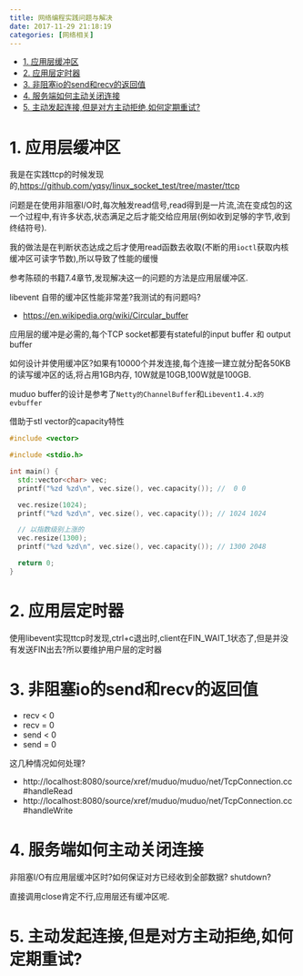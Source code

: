```yaml
---
title: 网络编程实践问题与解决
date: 2017-11-29 21:18:19
categories: [网络相关]
---
```


<!-- TOC -->

- [1. 应用层缓冲区](#1-应用层缓冲区)
- [2. 应用层定时器](#2-应用层定时器)
- [3. 非阻塞io的send和recv的返回值](#3-非阻塞io的send和recv的返回值)
- [4. 服务端如何主动关闭连接](#4-服务端如何主动关闭连接)
- [5. 主动发起连接,但是对方主动拒绝,如何定期重试?](#5-主动发起连接但是对方主动拒绝如何定期重试)

<!-- /TOC -->

<a id="markdown-1-应用层缓冲区" name="1-应用层缓冲区"></a>
# 1. 应用层缓冲区

我是在实践ttcp的时候发现的,https://github.com/yqsy/linux_socket_test/tree/master/ttcp

问题是在使用非阻塞I/O时,每次触发read信号,read得到是一片流,流在变成包的这一个过程中,有许多状态,状态满足之后才能交给应用层(例如收到足够的字节,收到终结符号).

我的做法是在判断状态达成之后才使用read函数去收取(不断的用`ioctl`获取内核缓冲区可读字节数),所以导致了性能的缓慢

参考陈硕的书籍7.4章节,发现解决这一的问题的方法是应用层缓冲区.

libevent 自带的缓冲区性能非常差?我测试的有问题吗?

* https://en.wikipedia.org/wiki/Circular_buffer


应用层的缓冲是必需的,每个TCP socket都要有stateful的input buffer 和 output buffer

如何设计并使用缓冲区?如果有10000个并发连接,每个连接一建立就分配各50KB的读写缓冲区的话,将占用1GB内存, 10W就是10GB,100W就是100GB.

muduo buffer的设计是参考了`Netty的ChannelBuffer`和`Libevent1.4.x的evbuffer`

借助于stl vector的capacity特性

```c++
#include <vector>

#include <stdio.h>

int main() {
  std::vector<char> vec;
  printf("%zd %zd\n", vec.size(), vec.capacity()); //  0 0

  vec.resize(1024);
  printf("%zd %zd\n", vec.size(), vec.capacity()); // 1024 1024

  // 以指数级别上涨的
  vec.resize(1300);
  printf("%zd %zd\n", vec.size(), vec.capacity()); // 1300 2048

  return 0;
}
```

<a id="markdown-2-应用层定时器" name="2-应用层定时器"></a>
# 2. 应用层定时器

使用libevent实现ttcp时发现,ctrl+c退出时,client在FIN_WAIT_1状态了,但是并没有发送FIN出去?所以要维护用户层的定时器

<a id="markdown-3-非阻塞io的send和recv的返回值" name="3-非阻塞io的send和recv的返回值"></a>
# 3. 非阻塞io的send和recv的返回值

* recv < 0
* recv = 0
* send < 0
* send = 0

这几种情况如何处理?

* http://localhost:8080/source/xref/muduo/muduo/net/TcpConnection.cc#handleRead
* http://localhost:8080/source/xref/muduo/muduo/net/TcpConnection.cc#handleWrite

<a id="markdown-4-服务端如何主动关闭连接" name="4-服务端如何主动关闭连接"></a>
# 4. 服务端如何主动关闭连接

非阻塞I/O有应用层缓冲区时?如何保证对方已经收到全部数据? shutdown?

直接调用close肯定不行,应用层还有缓冲区呢.


<a id="markdown-5-主动发起连接但是对方主动拒绝如何定期重试" name="5-主动发起连接但是对方主动拒绝如何定期重试"></a>
# 5. 主动发起连接,但是对方主动拒绝,如何定期重试?


